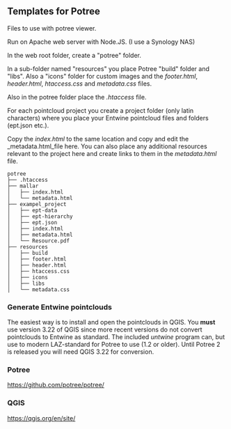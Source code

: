 ## Templates for Potree
Files to use with potree viewer.

Run on Apache web server with Node.JS. (I use a Synology NAS)

In the web root folder, create a "potree" folder.

In a sub-folder named "resources" you place Potree "build" folder and "libs". Also a "icons" folder for custom images and the _footer.html_, _header.html_, _htaccess.css_ and _metadata.css_ files.

Also in the potree folder place the _.htaccess_ file.

For each pointcloud project you create a project folder (only latin characters) where you place your Entwine pointcloud files and folders (ept.json etc.).

Copy the _index.html_ to the same location and copy and edit the _metadata.html_file here. You can also place any additional resources relevant to the project here and create links to them in the _metadata.html_ file.

```
potree
├── .htaccess
├── mallar
│   ├── index.html
│   └── metadata.html
├── exampel_project
│   ├── ept-data
│   ├── ept-hierarchy
│   ├── ept.json
│   ├── index.html
│   ├── metadata.html
│   └── Resource.pdf
├── resources
│   ├── build
│   ├── footer.html
│   ├── header.html
│   ├── htaccess.css
│   ├── icons
│   ├── libs
│   └── metadata.css
```

### Generate Entwine pointclouds

The easiest way is to install and open the pointclouds in QGIS. You __must__ use version 3.22 of QGIS since more recent versions do not convert pointclouds to Entwine as standard. The included _untwine_ program can, but use to modern LAZ-standard for Potree to use (1.2 or older).
Until Potree 2 is released you will need QGIS 3.22 for conversion.

### Potree

https://github.com/potree/potree/

### QGIS

https://qgis.org/en/site/
